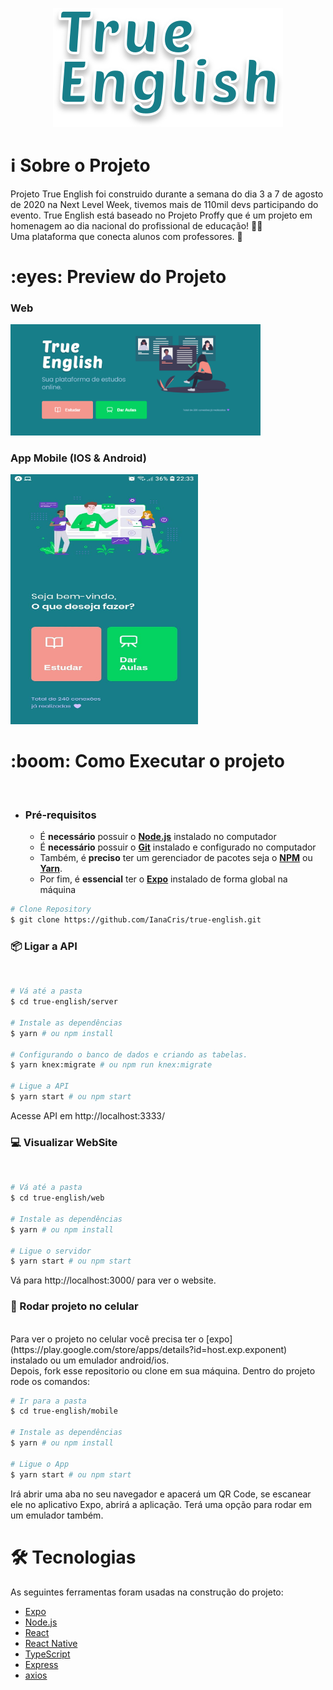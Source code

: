 <p align="center">
  <img src="./.github/true_english.svg" alt="True English" />
</p>

<h1 name="sobre">ℹ Sobre o Projeto</h1>
Projeto True English foi construido durante a semana do dia 3 a 7 de agosto de 2020 na Next Level Week, tivemos mais de 110mil devs participando do evento.
True English está baseado no Projeto Proffy que é um projeto em homenagem ao dia nacional do profissional de educação! 👨‍🏫 <br>
Uma plataforma que conecta alunos com professores. 🎯

<h1 name="preview">:eyes: Preview do Projeto</h1>
<h3>Web</h3>
<img alt="Results1" title="landing web" src=".github/landing_web.png" width="400px"/>
<h3>App Mobile (IOS & Android)</h3>
<img alt="Results2" title="landing mobile" src=".github/landing_mobile.jpg" height="400" width="300px"/>

<h1 name="run">:boom: Como Executar o projeto</h1> <br>

- ### **Pré-requisitos**

  - É **necessário** possuir o **[Node.js](https://nodejs.org/en/)** instalado no computador
  - É **necessário** possuir o **[Git](https://git-scm.com/)** instalado e configurado no computador
  - Também, é **preciso** ter um gerenciador de pacotes seja o **[NPM](https://www.npmjs.com/)** ou **[Yarn](https://yarnpkg.com/)**.
  - Por fim, é **essencial** ter o **[Expo](https://expo.io/)** instalado de forma global na máquina

```bash
# Clone Repository
$ git clone https://github.com/IanaCris/true-english.git
```

<h3 name='api'>📦 Ligar a API</h3><br>

```bash
# Vá até a pasta
$ cd true-english/server

# Instale as dependências
$ yarn # ou npm install

# Configurando o banco de dados e criando as tabelas.
$ yarn knex:migrate # ou npm run knex:migrate

# Ligue a API
$ yarn start # ou npm start
```
Acesse API em http://localhost:3333/

<h3 name='website'>💻 Visualizar WebSite</h3><br>

```bash
# Vá até a pasta
$ cd true-english/web

# Instale as dependências
$ yarn # ou npm install

# Ligue o servidor
$ yarn start # ou npm start
```
Vá para http://localhost:3000/ para ver o website.

<h3 name='mob'>📱 Rodar projeto no celular</h3><br>
Para ver o projeto no celular você precisa ter o [expo](https://play.google.com/store/apps/details?id=host.exp.exponent) instalado ou um emulador android/ios.
<br />
Depois, fork esse repositorio ou clone em sua máquina. Dentro do projeto rode os comandos:

```bash
# Ir para a pasta
$ cd true-english/mobile

# Instale as dependências
$ yarn # ou npm install

# Ligue o App
$ yarn start # ou npm start
```
Irá abrir uma aba no seu navegador e apacerá um QR Code, se escanear ele no aplicativo Expo, abrirá a aplicação. Terá uma opção para rodar em um emulador também.

<h1 name="tecnologias">🛠 Tecnologias</h1>

As seguintes ferramentas foram usadas na construção do projeto:

- [Expo](https://expo.io/)
- [Node.js](https://nodejs.org/en/)
- [React](https://pt-br.reactjs.org/)
- [React Native](https://reactnative.dev/)
- [TypeScript](https://www.typescriptlang.org/)
- [Express](https://expressjs.com/)
- [axios](https://github.com/axios/axios)
